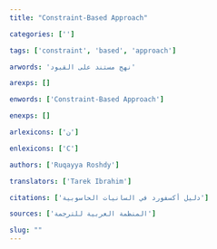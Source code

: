 ```yaml
---
title: "Constraint-Based Approach"

categories: ['']

tags: ['constraint', 'based', 'approach']

arwords: 'نهج مستند على القيود'

arexps: []

enwords: ['Constraint-Based Approach']

enexps: []

arlexicons: ['ن']

enlexicons: ['C']

authors: ['Ruqayya Roshdy']

translators: ['Tarek Ibrahim']

citations: ['دليل أكسفورد في السانيات الحاسوبية']

sources: ['المنظمة العربية للترجمة']

slug: ""
---
```

